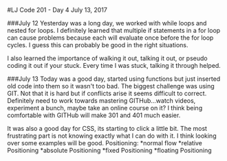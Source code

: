 #LJ Code 201 - Day 4 July 13, 2017

###July 12
Yesterday was a long day, we worked with while loops and nested for loops.  I definitely learned that multiple if statements in a for loop can cause problems because each will evaluate once before the for loop cycles. I guess this can probably be good in the right situations.

I also learned the importance of walking it out, talking it out, or pseudo coding it out if your stuck.  Every time I was stuck, talking it through helped.


###July 13
Today was a good day, started using functions but just inserted old code into them so it wasn't too bad. The biggest challenge was using GIT.  Not that it is hard but if conflicts arise it seems difficult to correct.  Definitely need to work towards mastering GITHub...watch videos, experiment a bunch, maybe take an online course on it? I think being comfortable with GITHub will make 301 and 401 much easier.  

It was also a good day for CSS, its starting to click a little bit.  The most frustrating part is not knowing exactly what I can do with it. I think looking over some examples will be good.
Positioning:
*normal flow
*relative Positioning
*absolute Positioning
*fixed Positioning
*floating Positioning
